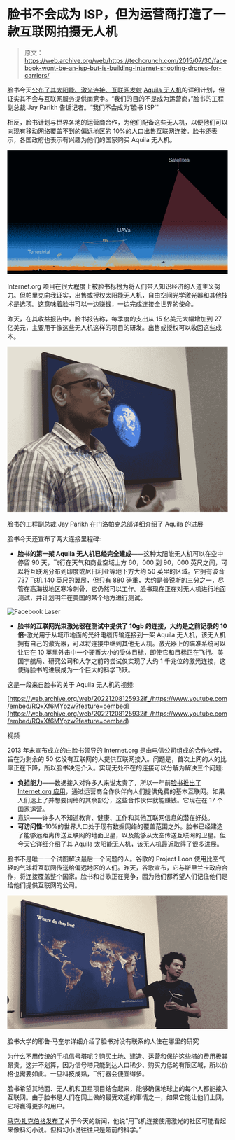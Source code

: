 # 脸书不会成为 ISP，但为运营商打造了一款互联网拍摄无人机 

> 原文：<https://web.archive.org/web/https://techcrunch.com/2015/07/30/facebook-wont-be-an-isp-but-is-building-internet-shooting-drones-for-carriers/>

脸书今天[公布了其太阳能、激光连接、互联网发射](https://web.archive.org/web/20221208125932/http://newsroom.fb.com/news/2015/07/new-milestones-in-connectivity-labs-aircraft-and-laser-programs/) [Aquila 无人机](https://web.archive.org/web/20221208125932/https://code.facebook.com/posts/993520160679028/building-communications-networks-in-the-stratosphere/)的详细计划，但证实其不会与互联网服务提供商竞争。“我们的目的不是成为运营商，”脸书的工程副总裁 Jay Parikh 告诉记者。“我们不会成为‘脸书 ISP’"

相反，脸书计划与世界各地的运营商合作，为他们配备这些无人机，以便他们可以向现有移动网络覆盖不到的偏远地区的 10%的人口出售互联网连接。脸书还表示，各国政府也表示有兴趣为他们的国家购买 Aquila 无人机。

![Connectivity Ranges.001](img/2e8366fb5f53dd58f7d3699613ae1497.png)

Internet.org 项目在很大程度上被脸书标榜为将人们带入知识经济的人道主义努力。但帕里克向我证实，出售或授权太阳能无人机，自由空间光学激光器和其他技术是选项。这意味着脸书可以一边赚钱，一边完成连接全世界的使命。

昨天，在其收益报告中，脸书报告称，每季度的支出从 15 亿美元大幅增加到 27 亿美元，主要用于像这些无人机这样的项目的研发。出售或授权可以收回这些成本。

![Facebook's VP of Engineering Jay Parikh details Aquila's progress at its Menlo Park HQ](img/1d9f5bc320245b7b5c78db59a7e9fc7b.png)

脸书的工程副总裁 Jay Parikh 在门洛帕克总部详细介绍了 Aquila 的进展

脸书今天还宣布了两大连接里程碑:

*   **脸书的第一架 Aquila 无人机已经完全建成**——这种太阳能无人机可以在空中停留 90 天，飞行在天气和商业空域上方 60，000 到 90，000 英尺之间，可以将互联网分布到印度或尼日利亚等地下方大约 50 英里的区域。它拥有波音 737 飞机 140 英尺的翼展，但只有 880 磅重，大约是普锐斯的三分之一，尽管在高海拔地区寒冷刺骨，它仍然可以工作。脸书现在正在对无人机进行地面测试，并计划明年在美国的某个地方进行测试。

![Facebook Laser](img/899794a62906e6682acab92c33675c82.png)

*   **脸书的互联网光束激光器在测试中提供了 10gb 的连接，大约是之前记录的 10 倍**-激光用于从城市地面的光纤电缆传输连接到一架 Aquila 无人机，该无人机拥有自己的激光器，可以将连接中继到其他无人机。激光器上的瞄准系统可以让它在 10 英里外击中一个硬币大小的受体目标，即使它和目标正在飞行。美国宇航局、研究公司和大学之前的尝试仅实现了大约 1 千兆位的激光连接，这使得脸书的进展成为一个巨大的科学飞跃。

这是一段来自脸书的关于 Aquila 无人机的视频:

[https://web.archive.org/web/20221208125932if_/https://www.youtube.com/embed/RQxXf6MYpzw?feature=oembed](https://web.archive.org/web/20221208125932if_/https://www.youtube.com/embed/RQxXf6MYpzw?feature=oembed)

视频

2013 年末宣布成立的由脸书领导的 Internet.org 是由电信公司组成的合作伙伴，旨在为剩余的 50 亿没有互联网的人提供互联网接入。问题是，首次上网的人的比率正在下降，所以脸书决定介入。实现无处不在的连接可以分解为解决三个问题:

*   **负担能力**——数据接入对许多人来说太贵了，所以一年前[脸书推出了 Internet.org 应用](https://web.archive.org/web/20221208125932/https://beta.techcrunch.com/2014/07/31/internet-org-app/)，通过运营商合作伙伴向人们提供免费的基本互联网。如果人们迷上了并想要网络的其余部分，这些合作伙伴就能赚钱。它现在在 17 个国家运营。
*   意识——许多人不知道教育、健康、工作和其他互联网信息的潜在好处。
*   **可访问性**–10%的世界人口处于现有数据网络的覆盖范围之外。脸书已经建造了能够远距离传送互联网的地面卫星，以及能够从太空传送互联网的卫星。但今天它详细介绍了其 Aquila 太阳能无人机，该无人机最近取得了很多进展。

脸书不是唯一一个试图解决最后一个问题的人。谷歌的 Project Loon 使用比空气轻的气球将互联网传送给偏远地区的人们。昨天，谷歌宣布，它与斯里兰卡政府合作，将连接覆盖整个国家。脸书和谷歌正在竞争，因为他们都希望人们记住他们是给他们提供互联网的公司。

![Facebook's Yale Maguire details Facebook's research into where the unconnected people live](img/75bce0264484b4264215d4eb47832c68.png)

脸书大学的耶鲁·马奎尔详细介绍了脸书对没有联系的人住在哪里的研究

为什么不用传统的手机信号塔呢？购买土地、建造、运营和保护这些塔的费用极其昂贵。这并不划算，因为信号塔只能到达人口稀少、购买力低的有限区域，所以价格也需要如此。一旦科技成熟，飞行器会便宜得多。

脸书希望其地面、无人机和卫星项目结合起来，能够确保地球上的每个人都能接入互联网。由于脸书是人们在网上做的最受欢迎的事情之一，如果它能让他们上网，它将赢得更多的用户。

[马克·扎克伯格发布了](https://web.archive.org/web/20221208125932/https://www.facebook.com/zuck/videos/10102274951725301/)关于今天的新闻，他说“用飞机连接使用激光的社区可能看起来像科幻小说。但科幻小说往往只是超前的科学。”